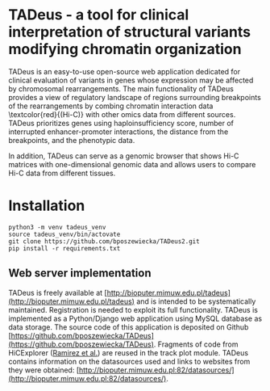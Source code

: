 # TADeus - a tool for clinical interpretation of structural variants modifying chromatin organization

TADeus is an easy-to-use open-source web application dedicated for clinical evaluation of variants in genes whose expression may be affected by chromosomal rearrangements. The main functionality of TADeus provides a view of regulatory landscape of regions surrounding breakpoints of the rearrangements by combing chromatin interaction data \textcolor{red}{(Hi-C)} with other omics data from different sources. TADeus prioritizes genes using haploinsufficiency score, number of interrupted enhancer-promoter interactions, the distance from the breakpoints, and the phenotypic data.

In addition, TADeus can serve as a genomic browser that shows Hi-C matrices with one-dimensional genomic data and allows users to compare Hi-C data from different tissues. 

# Installation

```
python3 -m venv tadeus_venv
source tadeus_venv/bin/actovate
git clone https://github.com/bposzewiecka/TADeus2.git
pip install -r requirements.txt
```

## Web server implementation

TADeus is freely available at [http://bioputer.mimuw.edu.pl/tadeus](http://bioputer.mimuw.edu.pl/tadeus) and is intended to be systematically maintained. Registration is needed to exploit its full functionality. TADeus is implemented as a Python/Django web application using MySQL database as data storage. The source code of this application is deposited on Github [https://github.com/bposzewiecka/TADeus](https://github.com/bposzewiecka/TADeus). Fragments of code from HiCExplorer ([Ramirez et al.](https://www.nature.com/articles/s41467-017-02525-w)) are reused in the track plot module. TADeus contains information on the datasources used and links to websites from they were obtained: [http://bioputer.mimuw.edu.pl:82/datasources/](http://bioputer.mimuw.edu.pl:82/datasources/).
